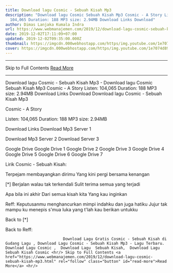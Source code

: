 ```yaml
---
title: Download lagu Cosmic - Sebuah Kisah Mp3
description: "Download lagu Cosmic Sebuah Kisah Mp3 Cosmic - A Story Listen:
  104,065 Duration: 188 MP3 size: 2.94MB Download Links Download"
author: Dimas Lanjaka Kumala Indra
url: https://www.webmanajemen.com/2019/12/download-lagu-cosmic-sebuah-kisah-mp3.html
date: 2019-12-02T17:11:09+07:00
updated: 2019-12-02T09:35:00.000Z
thumbnail: https://imgcdn.000webhostapp.com/https/img.youtube.com/1e7074d895048a029e1f14b097bc15cf.jpeg
cover: https://imgcdn.000webhostapp.com/https/img.youtube.com/1e7074d895048a029e1f14b097bc15cf.jpeg
---
```


<hr/> Skip to Full Contents <a href="https://www.webmanajemen.com/2019/12/download-lagu-cosmic-sebuah-kisah-mp3.html" rel="follow" class="button" id="read-more">Read More</a> <hr/> Download lagu Cosmic - Sebuah Kisah Mp3 - Download lagu Cosmic Sebuah Kisah Mp3 Cosmic - A Story Listen: 104,065 Duration: 188 MP3 size: 2.94MB Download Links Download Download lagu Cosmic - Sebuah Kisah Mp3

  Cosmic - A Story 

  Listen: 104,065 
  Duration: 188 
  MP3 size: 2.94MB 

  Download Links 
  Download Mp3 Server 1 

  Download Mp3 Server 2 
  Download Server 3 


  Google Drive   Google Drive 1 
  Google Drive 2 
  Google Drive 3 
  Google Drive 4 
  Google Drive 5 
  Google Drive 6 
  Google Drive 7 


                             
Lirik Cosmic - Sebuah Kisah:
                             
Terpejam membayangkan dirimu
  Yang kini pergi bersama kenangan
  
  [*]
  Berjalan walau tak terkendali
  Sulit terima semua yang terjadi
  
  Apa bila ini akhir
  Dari semua kisah kita
  Yang kau inginkan
  
  Reff:
  Keputusanmu menghancurkan mimpi indahku dan juga hatiku
  Jujur tak mampu ku menepis s'mua luka yang t'lah kau berikan untukku
  
  Back to [*]
  
  Back to Reff:                                 
                                 
                             Download Lagu Gratis Cosmic - Sebuah Kisah di Gudang Lagu , Download Lagu Cosmic - Sebuah Kisah Mp3 - Lagu Terbaru.                                                         Download Lagu Cosmic ,  Download Lagu  Sebuah Kisah,  Download Lagu  Sebuah Kisah Cosmic <hr/> Skip to Full Contents <a href="https://www.webmanajemen.com/2019/12/download-lagu-cosmic-sebuah-kisah-mp3.html" rel="follow" class="button" id="read-more">Read More</a> <hr/>